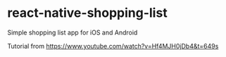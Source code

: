 # react-native-shopping-list
Simple shopping list app for iOS and Android

Tutorial from https://www.youtube.com/watch?v=Hf4MJH0jDb4&t=649s
